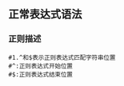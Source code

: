 

## 正常表达式语法

### 正则描述

```shell
#1.^和$表示正则表达式匹配字符串位置
#^:正则表达式开始位置
#$:正则表达式结束位置


```










































